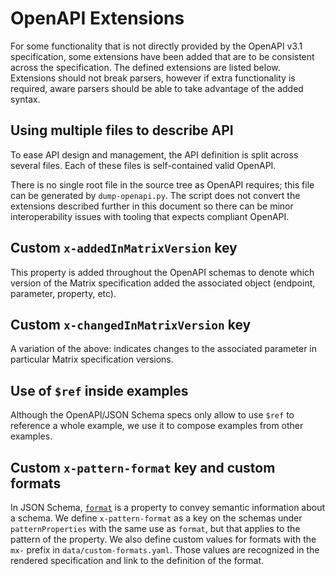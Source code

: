 # OpenAPI Extensions

For some functionality that is not directly provided by the OpenAPI v3.1
specification, some extensions have been added that are to be consistent
across the specification. The defined extensions are listed below. Extensions
should not break parsers, however if extra functionality is required, aware
parsers should be able to take advantage of the added syntax.

## Using multiple files to describe API

To ease API design and management, the API definition is split across several
files. Each of these files is self-contained valid OpenAPI.

There is no single root file in the source tree as OpenAPI requires; this file
can be generated by `dump-openapi.py`. The script does not convert
the extensions described further in this document so there can be minor
interoperability issues with tooling that expects compliant OpenAPI.

## Custom `x-addedInMatrixVersion` key

This property is added throughout the OpenAPI schemas to denote which version
of the Matrix specification added the associated object (endpoint, parameter,
property, etc).

## Custom `x-changedInMatrixVersion` key

A variation of the above: indicates changes to the associated parameter in
particular Matrix specification versions.

## Use of `$ref` inside examples

Although the OpenAPI/JSON Schema specs only allow to use `$ref` to reference a
whole example, we use it to compose examples from other examples.

## Custom `x-pattern-format` key and custom formats 

In JSON Schema, [`format`](https://json-schema.org/understanding-json-schema/reference/string#format)
is a property to convey semantic information about a schema. We define
`x-pattern-format` as a key on the schemas under `patternProperties` with the
same use as `format`, but that applies to the pattern of the property. We also
define custom values for formats with the `mx-` prefix in
`data/custom-formats.yaml`. Those values are recognized in the rendered
specification and link to the definition of the format.

